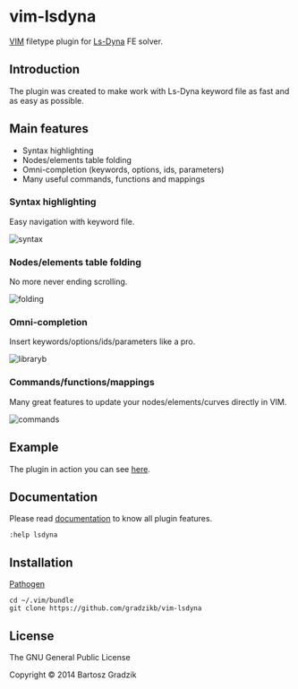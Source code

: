 # vim-lsdyna
[VIM](http://www.vim.org/) filetype plugin for [Ls-Dyna](http://www.lstc.com) FE solver.

## Introduction

The plugin was created to make work with Ls-Dyna keyword file as fast and as easy as possible.

## Main features
- Syntax highlighting
- Nodes/elements table folding
- Omni-completion (keywords, options, ids, parameters)
- Many useful commands, functions and mappings

### Syntax highlighting
Easy navigation with keyword file.

![syntax](https://raw.github.com/wiki/gradzikb/vim-lsdyna/gifs/syntax.gif)

### Nodes/elements table folding
No more never ending scrolling.

![folding](https://raw.github.com/wiki/gradzikb/vim-lsdyna/gifs/folding.gif)

### Omni-completion
Insert keywords/options/ids/parameters like a pro.

![libraryb](https://raw.github.com/wiki/gradzikb/vim-lsdyna/gifs/omni-completion.gif)

### Commands/functions/mappings
Many great features to update your nodes/elements/curves directly in VIM.

![commands](https://raw.github.com/wiki/gradzikb/vim-lsdyna/gifs/commands.gif)

## Example

The plugin in action you can see [here](https://www.youtube.com/watch?v=5a62UACiBA0&feature=youtu.be).

## Documentation

Please read [documentation](https://github.com/gradzikb/vim-lsdyna/blob/master/doc/lsdyna.txt) to know all plugin features.

`:help lsdyna`

## Installation

[Pathogen](https://github.com/tpope/vim-pathogen)

```
cd ~/.vim/bundle
git clone https://github.com/gradzikb/vim-lsdyna
```

## License

The GNU General Public License

Copyright &copy; 2014 Bartosz Gradzik
